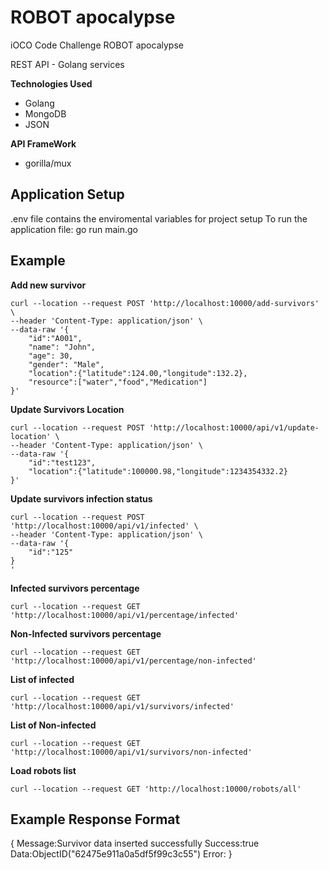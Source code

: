 # ROBOT apocalypse
iOCO Code Challenge ROBOT apocalypse

REST API - Golang services

**Technologies Used**
- Golang
- MongoDB
- JSON

**API FrameWork**
- gorilla/mux


## Application Setup

.env file contains the enviromental variables for project setup
To run the application file:
    go run main.go
    

## Example

**Add new survivor**

    curl --location --request POST 'http://localhost:10000/add-survivors' \
    --header 'Content-Type: application/json' \
    --data-raw '{
        "id":"A001",
        "name": "John", 
        "age": 30, 
        "gender": "Male",
        "location":{"latitude":124.00,"longitude":132.2},
        "resource":["water","food","Medication"]
    }'
 

**Update Survivors Location**

    curl --location --request POST 'http://localhost:10000/api/v1/update-location' \
    --header 'Content-Type: application/json' \
    --data-raw '{
        "id":"test123",
        "location":{"latitude":100000.98,"longitude":1234354332.2}
    }'

**Update survivors infection status**

    curl --location --request POST 'http://localhost:10000/api/v1/infected' \
    --header 'Content-Type: application/json' \
    --data-raw '{
        "id":"125"
    }
    '

**Infected  survivors percentage**

    curl --location --request GET 'http://localhost:10000/api/v1/percentage/infected'

**Non-Infected  survivors percentage**
    
    curl --location --request GET 'http://localhost:10000/api/v1/percentage/non-infected'
   
**List of infected**

    curl --location --request GET 'http://localhost:10000/api/v1/survivors/infected'

**List of Non-infected**

    curl --location --request GET 'http://localhost:10000/api/v1/survivors/non-infected'
    
**Load robots list**

    curl --location --request GET 'http://localhost:10000/robots/all'

## Example Response Format

{
    Message:Survivor data inserted successfully 
    Success:true 
    Data:ObjectID("62475e911a0a5df5f99c3c55") 
    Error:<nil>
}